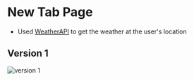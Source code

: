 # New Tab Page

- Used [WeatherAPI](https://www.weatherapi.com) to get the weather at the user's location

## Version 1
![version 1](v1.gif)
